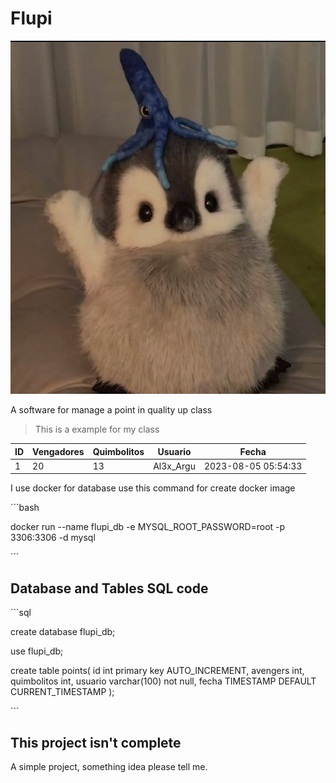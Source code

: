 # Flupi

![Flupi icon](logo.jpeg)

A software for manage a point in quality up class



> This is a example for my class

| ID   | Vengadores | Quimbolitos | Usuario   | Fecha               |
| ---- | ---------- | ----------- | --------- | ------------------- |
| 1    | 20         | 13          | Al3x_Argu | 2023-08-05 05:54:33 |



I use docker for database use this command for create docker image

´´´bash

docker run --name flupi_db -e MYSQL_ROOT_PASSWORD=root -p 3306:3306 -d mysql

´´´



## Database and Tables SQL code

\```sql

create database flupi_db;

use flupi_db;

create table points(
    id int primary key AUTO_INCREMENT,
    avengers int,
    quimbolitos int,
    usuario varchar(100) not null,
    fecha TIMESTAMP DEFAULT CURRENT_TIMESTAMP
);

\```



## This project isn't complete

A simple project, something idea please tell me.
